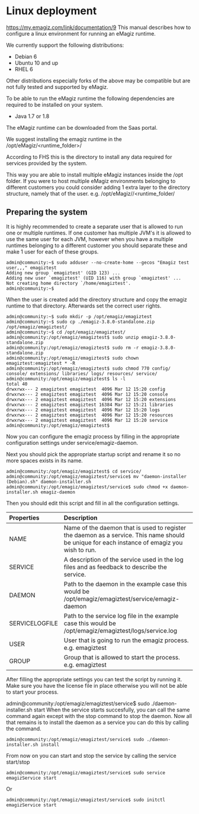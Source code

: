 # Linux deployment
https://my.emagiz.com/link/documentation/9
This manual describes how to configure a linux environment for running an eMagiz runtime.

We currently support the following distributions:

 

  - Debian 6
  - Ubuntu 10 and up
  - RHEL 6
 

Other distributions especially forks of the above may be compatible but are not fully tested and supported by eMagiz.

 

To be able to run the eMagiz runtime the following dependencies are required to be installed on your system.

 

  - Java 1.7 or 1.8
 

The eMagiz runtime can be downloaded from the Saas portal.

 

We suggest installing the emagiz runtime in the /opt/eMagiz/<runtime_folder>/

 

According to FHS this is the directory to install any data required for services provided by the system.

 

This way you are able to install multiple eMagiz instances inside the /opt folder. If you were to host multiple eMagiz environments belonging to different customers you could consider adding 1 extra layer to the directory structure, namely that of the user. e.g. /opt/eMagiz/<emagizUser>/<runtime_folder/

 

## Preparing the system  

It is highly recommended to create a separate user that is allowed to run one or multiple runtimes. If one customer has multiple JVM's it is allowed to use the same user for each JVM, however when you have a multiple runtimes belonging to a different customer you should separate these and make 1 user for each of these groups.

    admin@community:~$ sudo adduser --no-create-home --gecos "Emagiz test user,,," emagiztest
    Adding new group `emagiztest' (GID 123) ...
    Adding new user `emagiztest' (UID 116) with group `emagiztest' ...
    Not creating home directory `/home/emagiztest'.
    admin@community:~$    

When the user is created add the directory structure and copy the emagiz runtime to that directory. Afterwards set the correct user rights.

    admin@community:~$ sudo mkdir -p /opt/emagiz/emagiztest
    admin@community:~$ sudo cp ./emagiz-3.8.0-standalone.zip /opt/emagiz/emagiztest/
    admin@community:~$ cd /opt/emagiz/emagiztest/
    admin@community:/opt/emagiz/emagiztest$ sudo unzip emagiz-3.8.0-standalone.zip
    admin@community:/opt/emagiz/emagiztest$ sudo rm -r emagiz-3.8.0-standalone.zip
    admin@community:/opt/emagiz/emagiztest$ sudo chown emagiztest:emagiztest * -R
    admin@community:/opt/emagiz/emagiztest$ sudo chmod 770 config/ console/ extensions/ libraries/ logs/ resources/ service/
    admin@community:/opt/emagiz/emagiztest$ ls -l
    total 40
    drwxrwx--- 2 emagiztest emagiztest  4096 Mar 12 15:20 config
    drwxrwx--- 2 emagiztest emagiztest  4096 Mar 12 15:20 console
    drwxrwx--- 2 emagiztest emagiztest  4096 Mar 12 15:20 extensions
    drwxrwx--- 2 emagiztest emagiztest 16384 Mar 12 15:21 libraries
    drwxrwx--- 2 emagiztest emagiztest  4096 Mar 12 15:20 logs
    drwxrwx--- 2 emagiztest emagiztest  4096 Mar 12 15:20 resources
    drwxrwx--- 2 emagiztest emagiztest  4096 Mar 12 15:20 service
    admin@community:/opt/emagiz/emagiztest$
    
Now you can configure the emagiz process by filling in the appropriate configuration settings under service/emagiz-daemon.

Next you should pick the appropriate startup script and rename it so no more spaces exists in its name.

    admin@community:/opt/emagiz/emagiztest$ cd service/
    admin@community:/opt/emagiz/emagiztest/service$ mv "daemon-installer (Debian).sh" daemon-installer.sh
    admin@community:/opt/emagiz/emagiztest/service$ sudo chmod +x daemon-installer.sh emagiz-daemon  
    
Then you should edit this script and fill in all the configuration settings.

| Properties | Description |
| :--- | :---|
| NAME | Name of the daemon that is used to register the daemon as a service. This name should be unique for each instance of emagiz you wish to run. |
| SERVICE | A description of the service used in the log files and as feedback to describe the service. |
| DAEMON | Path to the daemon in the example case this would be /opt/emagiz/emagiztest/service/emagiz-daemon | 
| SERVICELOGFILE | Path to the service log file in the example case this would be /opt/emagiz/emagiztest/logs/service.log |
| USER | User that is going to run the emagiz process. e.g. emagiztest |
| GROUP | Group that is allowed to start the process. e.g. emagiztest | 

After filling the appropriate settings you can test the script by running it. Make sure you have the license file in place otherwise you will not be able to start your process.
 
admin@community:/opt/emagiz/emagiztest/service$ sudo ./daemon-installer.sh start
When the service starts succesfully, you can call the same command again except with the stop command to stop the daemon.
Now all that remains is to install the daemon as a service you can do this by calling the command.

    admin@community:/opt/emagiz/emagiztest/service$ sudo ./daemon-installer.sh install

From now on you can start and stop the service by calling the service <servicename> start/stop
 
    admin@community:/opt/emagiz/emagiztest/service$ sudo service emagizService start
 
 Or
 
    admin@community:/opt/emagiz/emagiztest/service$ sudo initctl emagizService start
